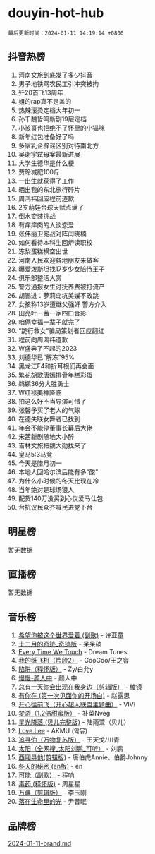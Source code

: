 # douyin-hot-hub

`最后更新时间：2024-01-11 14:19:14 +0800`

## 抖音热榜

1. 河南文旅到底发了多少抖音
1. 男子地铁骂农民工引冲突被拘
1. 歼20首飞13周年
1. 姐的rap真不是盖的
1. 热辣滚烫定档大年初一
1. 孙千魏哲鸣新剧19层定档
1. 小孩哥也拒绝不了怀里的小猫咪
1. 新年红包准备好了吗
1. 多家乳企辟谣区别对待南北方
1. 吴谢宇弑母案最新进展
1. 大学生德华是什么梗
1. 贾玲减肥100斤
1. 一出生就获得了工作
1. 晒出我的东北旅行碎片
1. 周鸿祎回应程前道歉
1. 2岁萌娃台球天赋点满了
1. 倒水变装挑战
1. 有痒痒肉的人谈恋爱
1. 张伟丽卫冕战对阵闫晓楠
1. 如何看待本科生回炉读职校
1. 冻梨蛋糕横空出世
1. 河南人民欢迎各地朋友来做客
1. 曝爱泼斯坦找17岁少女陪侍王子
1. 俱乐部整活大赏
1. 警方通报女生讨抚养费被打流产
1. 胡锡进：萝莉岛坑美媒不敢跳
1. 女孩称13岁遭继父强奸 警方介入
1. 田亮叶一茜一家四口合影
1. 咱俩幸福一辈子就完了
1. “跪行救女”骗局策划者回应翻红
1. 程前向周鸿祎道歉
1. W盛典了不起的2023
1. 刘德华已“解冻”95%
1. 黑龙江F4和折耳根们再会面
1. 繁花胡歌唐嫣排骨年糕彩蛋
1. 鹈鹕36分大胜勇士
1. W红毯美神降临
1. 拍这么好不当导演可惜了
1. 张馨予买了老人的气球
1. 在德失联女舞者已找到
1. 年会不能停董事长幕后大佬
1. 宋茜新剧随地大小醉
1. 吉林文旅把魏大勋找来了
1. 皇马5:3马竞
1. 今天是腊月初一
1. 本地人回哈尔滨后能有多“酸”
1. 为什么小时候的冬天比现在冷
1. 当年绝对是球场狠人
1. 配货140万没买到心仪爱马仕包
1. 台抗议民众齐喊民进党下台

## 明星榜

暂无数据

## 直播榜

暂无数据

## 音乐榜

1. [希望你被这个世界爱着 (副歌)](https://sf3-cdn-tos.douyinstatic.com/obj/tos-cn-ve-2774/oUHCmWQfZlE3QQBKBeD8rCFLpJzPgCpImhsxMt) - 许亚童
1. [十二月的奇迹_奇迹版](https://sf86-cdn-tos.douyinstatic.com/obj/tos-cn-ve-2774/oMslvA9FBzGMGHnyUuoiiUjtIAXfMz6tzwByW8) - 呆呆破
1. [Every Time We Touch](https://sf86-cdn-tos.douyinstatic.com/obj/tos-cn-ve-2774/ogN6lUKQeBBfEVhIOMikG1CcJjugxk1tztZyhP) - Dream Tunes
1. [我的纸飞机（片段2）](https://sf3-cdn-tos.douyinstatic.com/obj/tos-cn-ve-2774/oM2ZrKcg2CD5AeRB2gkeXOFB1IxAGJdZPazYHf) - GooGoo/王之睿
1. [陷阱（释怀版）](https://sf6-cdn-tos.douyinstatic.com/obj/tos-cn-ve-2774/oE8C21LeZrzKLDFfQYgMzx4GAIHageG5IzayY7) - Zy/白允y
1. [慢慢-颜人中](https://sf86-cdn-tos.douyinstatic.com/obj/tos-cn-ve-2774/ocjHNfBXdBxQNC8ZGAeoLMFTUgtBg8bkExunDC) - 颜人中
1. [总有一天你会出现在我身边（剪辑版）](https://sf86-cdn-tos.douyinstatic.com/obj/tos-cn-ve-2774/oMLsHwhWW7CYoAhoWB9EXUQIzNBsfAJxpAoxCU) - 棱镜
1. [有你在 (第一次见面你的开场白)](https://sf86-cdn-tos.douyinstatic.com/obj/tos-cn-ve-2774/oAthrQ3ClJBfI57uBoFEgNDYtNCZ0TSYQQfxQ0) - 赵露思
1. [开心往前飞（开心超人联盟主题曲）](https://sf86-cdn-tos.douyinstatic.com/obj/tos-cn-ve-2774/9d8fb7c82cf1421fb93a9fe925275e0a) - VIVI
1. [梦游（1.2倍甜蜜版）](https://sf86-cdn-tos.douyinstatic.com/obj/tos-cn-ve-2774/o4gyAUm8hwufoEABmwVIiQtHsFuGzAEEWtNMzo) - 补菜Nveg
1. [星光降落 (贝儿完整版)](https://sf86-cdn-tos.douyinstatic.com/obj/tos-cn-ve-2774/okwB9hAwyAtsFFkFBzAX1hOOfQuIoMNs0W2Mwr) - 陆雨萱（贝儿）
1. [Love Lee](https://sf86-cdn-tos.douyinstatic.com/obj/tos-cn-ve-2774/o05GbkJGbCBTdDnMtB0fwOYgkeZp23vrWQDQBS) - AKMU (악뮤)
1. [追寻你（万物复苏版）](https://sf6-cdn-tos.douyinstatic.com/obj/tos-cn-ve-2774/oYeAZJsbjIDit9APmBg8u6uDUQnHmoCf3gbo74) - 王天戈/川青
1. [太阳（全网搜_太阳刘鹏_可听）](https://sf86-cdn-tos.douyinstatic.com/obj/tos-cn-ve-2774/ogWbyIQnlBFImVbeDocRdCIYtBHlbJXgfZMvgz) - 刘鹏
1. [西厢寻他(剪辑版)](https://sf86-cdn-tos.douyinstatic.com/obj/tos-cn-ve-2774/oUsAVfAQKlRNxEv5qxvIB8o5qmIWUcXbzJKJhw) - 唐伯虎Annie、伯爵Johnny
1. [冬天的秘密 (en版)](https://sf86-cdn-tos.douyinstatic.com/obj/tos-cn-ve-2774/okIuMHDdzyf3FjGK4Lphe1vfHcQaPIHAg0Z4CR) - en
1. [可能（副歌）](https://sf3-cdn-tos.douyinstatic.com/obj/tos-cn-ve-2774/cde1731888894259b333569393c2fb51) - 程响
1. [毒药 (释怀版)](https://sf86-cdn-tos.douyinstatic.com/obj/tos-cn-ve-2774/oYILMEAzspdZBIzy4frJNB8ZHPHWAhiwowd4Ad) - 周星星
1. [万疆（剪辑版）](https://sf6-cdn-tos.douyinstatic.com/obj/tos-cn-ve-2774/ooG7oVgFlDTelKCjCsTTobQvbdtj1BBQXnfZd8) - 李玉刚
1. [落在生命里的光](https://sf86-cdn-tos.douyinstatic.com/obj/tos-cn-ve-2774/d9ffa8c090124ea58bb10df9b510c01d) - 尹昔眠

## 品牌榜

[2024-01-11-brand.md](2024-01-11-brand.md)
